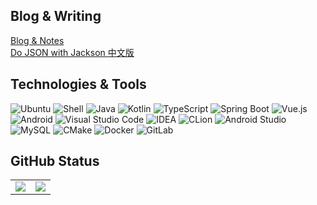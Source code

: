 ## Blog & Writing

[Blog & Notes](https://imcloudfloating.github.io/blog)  
[Do JSON with Jackson 中文版](https://imcloudfloating.github.io/do-json-with-jackson-cn)

## Technologies & Tools

![Ubuntu](https://img.shields.io/static/v1?style=flat-square&logo=Ubuntu&color=orange&label=OS&message=Ubuntu)
![Shell](https://img.shields.io/static/v1?style=flat-square&logo=GNUBash&color=4EAA25&label=Shell&message=Bash)
![Java](https://img.shields.io/static/v1?style=flat-square&logo=Java&color=4EAA25&label=Code&message=Java)
![Kotlin](https://img.shields.io/static/v1?style=flat-square&logo=Kotlin&color=4EAA25&label=Code&message=Kotlin)
![TypeScript](https://img.shields.io/static/v1?style=flat-square&logo=TypeScript&color=4EAA25&label=Code&message=TypeScript)
![Spring Boot](https://img.shields.io/static/v1?style=flat-square&logo=SpringBoot&color=4EAA25&label=Code&message=Spring+Boot)
![Vue.js](https://img.shields.io/static/v1?style=flat-square&logo=Vue.js&color=4EAA25&label=Code&message=Vue.js)
![Android](https://img.shields.io/static/v1?style=flat-square&logo=Android&color=4EAA25&label=Code&message=Android)
![Visual Studio Code](https://img.shields.io/static/v1?style=flat-square&logo=VisualStudioCode&color=blueviolet&label=Editor&message=Visual+Studio+Code)
![IDEA](https://img.shields.io/static/v1?style=flat-square&logo=IntelliJIDEA&color=blueviolet&label=Editor&message=IntelliJ+IDEA)
![CLion](https://img.shields.io/static/v1?style=flat-square&logo=CLion&color=blueviolet&label=Editor&message=CLion)
![Android Studio](https://img.shields.io/static/v1?style=flat-square&logo=AndroidStudio&color=blueviolet&label=Editor&message=Android+Studio)
![MySQL](https://img.shields.io/static/v1?style=flat-square&logo=MySQL&color=blue&label=Tools&message=MySQL)
![CMake](https://img.shields.io/static/v1?style=flat-square&logo=Cmake&color=blue&label=Tools&message=CMake)
![Docker](https://img.shields.io/static/v1?style=flat-square&logo=Docker&color=blue&label=Tools&message=Docker)
![GitLab](https://img.shields.io/static/v1?style=flat-square&logo=GitLab&color=blue&label=Tools&message=GitLab)

## GitHub Status

<table>
  <tr>
    <td>
      <img src="https://github-readme-stats.vercel.app/api?username=imcloudfloating&show_icons=true&locale=cn&hide=prs&include_all_commits=true&hide_border=true" style="max-height: 165px">
    </td>
    <td>
      <img src="https://github-readme-stats.vercel.app/api/top-langs/?username=imcloudfloating&layout=compact&locale=cn&hide_border=true">
    </td>
  </tr>
</table>
